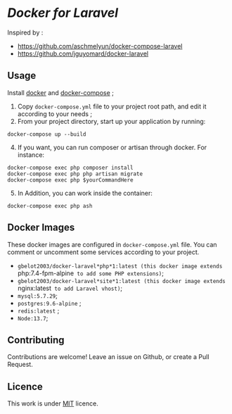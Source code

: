 # ***Docker for Laravel***

Inspired by :

* <https://github.com/aschmelyun/docker-compose-laravel>
* <https://github.com/jguyomard/docker-laravel>

## Usage

Install [docker](https://docs.docker.com/engine/installation/) and [docker-compose](https://docs.docker.com/compose/install/) ;

1. Copy `docker-compose.yml` file to your project root path, and edit it according to your needs ;
2. From your project directory, start up your application by running:

```
docker-compose up --build 
```

4. If you want, you can run composer or artisan through docker. For instance:

```
docker-compose exec php composer install
docker-compose exec php php artisan migrate
docker-compose exec php $yourCommandHere
```

5.  In Addition, you can work inside the container:

```
docker-compose exec php ash
```

## Docker Images

These docker images are configured in `docker-compose.yml` file. You can comment or uncomment some services according to your project.

* `gbelot2003/docker-laravel*php*1:latest (this docker image extends `php:7.4-fpm-alpine` to add some PHP extensions)`;
* `gbelot2003/docker-laravel*site*1:latest (this docker image extends `nginx:latest` to add Laravel vhost)`;
* `mysql:5.7.29`;
* `postgres:9.6-alpine` ;
* `redis:latest` ;
* `Node:13.7`;

## Contributing

Contributions are welcome! Leave an issue on Github, or create a Pull Request.

## Licence

This work is under [MIT](https://github.com/jguyomard/docker-laravel/blob/master/LICENCE) licence.
